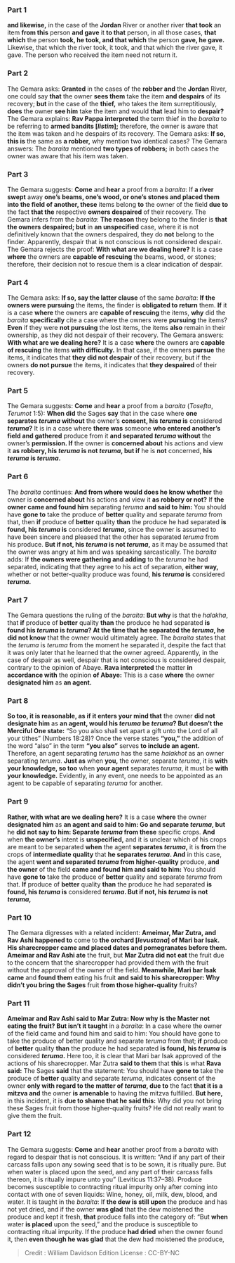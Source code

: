 
### Part 1
<b>and likewise,</b> in the case of the <b>Jordan</b> River or another river <b>that took</b> an item <b>from this</b> person <b>and gave</b> it <b>to that</b> person, in all those cases, <b>that which</b> the person <b>took, he took, and that which</b> the person <b>gave, he gave.</b> Likewise, that which the river took, it took, and that which the river gave, it gave. The person who received the item need not return it.

### Part 2
The Gemara asks: <b>Granted</b> in the cases of the <b>robber and</b> the <b>Jordan</b> River, one could say <b>that</b> the owner <b>sees them</b> take the item <b>and despairs</b> of its recovery; <b>but</b> in the case of the <b>thief,</b> who takes the item surreptitiously, <b>does</b> the owner <b>see him</b> take the item and would <b>that</b> lead him to <b>despair?</b> The Gemara explains: <b>Rav Pappa interpreted</b> the term thief in the <i>baraita</i> to be referring to <b>armed bandits [<i>listim</i>];</b> therefore, the owner is aware that the item was taken and he despairs of its recovery. The Gemara asks: <b>If so, this is</b> the same as <b>a robber,</b> why mention two identical cases? The Gemara answers: The <i>baraita</i> mentioned <b>two types of robbers;</b> in both cases the owner was aware that his item was taken.

### Part 3
The Gemara suggests: <b>Come</b> and <b>hear</b> a proof from a <i>baraita</i>: If <b>a river swept</b> away <b>one’s beams, one’s wood, or one’s stones and placed them into the field of another, these</b> items belong <b>to</b> the owner of the field <b>due to</b> the fact <b>that the</b> respective <b>owners despaired</b> of their recovery. The Gemara infers from the <i>baraita</i>: <b>The reason</b> they belong to the finder is <b>that the owners despaired; but</b> in <b>an unspecified</b> case, where it is not definitively known that the owners despaired, they do <b>not</b> belong to the finder. Apparently, despair that is not conscious is not considered despair. The Gemara rejects the proof: <b>With what are we dealing here?</b> It is a case <b>where</b> the owners are <b>capable of rescuing</b> the beams, wood, or stones; therefore, their decision not to rescue them is a clear indication of despair.

### Part 4
The Gemara asks: <b>If so, say the latter clause</b> of the same <i>baraita</i>: <b>If the owners were pursuing</b> the items, the finder is <b>obligated to return</b> them. <b>If</b> it is a case <b>where</b> the owners are <b>capable of rescuing</b> the items, <b>why</b> did the <i>baraita</i> <b>specifically</b> cite a case where the owners were <b>pursuing</b> the items? <b>Even</b> if they were <b>not pursuing</b> the lost items, the items <b>also</b> remain in their ownership, as they did not despair of their recovery. The Gemara answers: <b>With what are we dealing here?</b> It is a case <b>where</b> the owners are <b>capable of rescuing</b> the items <b>with difficulty.</b> In that case, if the owners <b>pursue</b> the items, it indicates that <b>they did not despair</b> of their recovery, but if the owners <b>do not pursue</b> the items, it indicates that <b>they despaired</b> of their recovery.

### Part 5
The Gemara suggests: <b>Come</b> and <b>hear</b> a proof from a <i>baraita</i> (<i>Tosefta</i>, <i>Terumot</i> 1:5): <b>When did</b> the Sages <b>say</b> that in the case where <b>one separates <i>teruma</i> without</b> the owner’s <b>consent, his <i>teruma</i> is</b> considered <b><i>teruma</i>?</b> It is in a case where <b>there was</b> someone <b>who entered another’s field and gathered</b> produce from it <b>and separated <i>teruma</i> without</b> the owner’s <b>permission. If</b> the owner is <b>concerned about</b> his actions and view it <b>as robbery, his <i>teruma</i> is not <i>teruma</i>, but if</b> he is <b>not</b> concerned, <b>his <i>teruma</i> is <i>teruma</i>.</b>

### Part 6
The <i>baraita</i> continues: <b>And from where would does he know whether</b> the owner is <b>concerned about</b> his actions and view it <b>as robbery or not?</b> If <b>the owner came and found him</b> separating <i>teruma</i> <b>and said to him:</b> You should have <b>gone to</b> take the produce of <b>better</b> quality and separate <i>teruma</i> from that, then <b>if</b> produce of <b>better</b> quality <b>than</b> the produce he had separated <b>is found, his <i>teruma</i> is</b> considered <b><i>teruma</i>,</b> since the owner is assumed to have been sincere and pleased that the other has separated <i>teruma</i> from his produce. <b>But if not, his <i>teruma</i> is not <i>teruma</i>,</b> as it may be assumed that the owner was angry at him and was speaking sarcastically. The <i>baraita</i> adds: If <b>the owners were gathering and adding</b> to the <i>teruma</i> he had separated, indicating that they agree to his act of separation, <b>either way,</b> whether or not better-quality produce was found, <b>his <i>teruma</i> is</b> considered <b><i>teruma</i>.</b>

### Part 7
The Gemara questions the ruling of the <i>baraita</i>: <b>But why</b> is that the <i>halakha</i>, that <b>if</b> produce of <b>better</b> quality <b>than</b> the produce he had separated <b>is found his <i>teruma</i> is <i>teruma</i>? At the time that he separated the <i>teruma</i>, he did not know</b> that the owner would ultimately agree. The <i>baraita</i> states that the <i>teruma</i> is <i>teruma</i> from the moment he separated it, despite the fact that it was only later that he learned that the owner agreed. Apparently, in the case of despair as well, despair that is not conscious is considered despair, contrary to the opinion of Abaye. <b>Rava interpreted</b> the matter <b>in accordance with</b> the opinion <b>of Abaye:</b> This is a case <b>where</b> the owner <b>designated him</b> as <b>an agent.</b>

### Part 8
<b>So too, it is reasonable, as if it enters your mind that</b> the owner <b>did not designate him</b> as <b>an agent, would his <i>teruma</i> be <i>teruma</i>? But doesn’t the Merciful One state:</b> “So you also shall set apart a gift unto the Lord of all your tithes” (Numbers 18:28)? Once the verse states <b>“you,”</b> the addition of the word “also” in the term <b>“you also”</b> serves <b>to include an agent.</b> Therefore, an agent separating <i>teruma</i> has the same <i>halakhot</i> as an owner separating <i>teruma</i>. <b>Just as</b> when <b>you,</b> the owner, separate <i>teruma</i>, it is <b>with your knowledge, so too</b> when <b>your agent</b> separates <i>teruma</i>, it must be <b>with your knowledge.</b> Evidently, in any event, one needs to be appointed as an agent to be capable of separating <i>teruma</i> for another.

### Part 9
<b>Rather, with what are we dealing here?</b> It is a case <b>where</b> the owner <b>designated him</b> as <b>an agent and said to him: Go and separate <i>teruma</i>, but</b> he <b>did not say to him: Separate <i>teruma</i> from these</b> specific crops. <b>And</b> when <b>the owner’s</b> intent is <b>unspecified,</b> and it is unclear which of his crops are meant to be separated <b>when</b> the agent <b>separates <i>teruma</i>,</b> it is <b>from</b> the crops of <b>intermediate quality</b> that <b>he separates <i>teruma</i>. And</b> in this case, the agent <b>went and separated <i>teruma</i> from higher-quality</b> produce, <b>and the owner</b> of the field <b>came and found him and said to him:</b> You should have <b>gone to</b> take the produce of <b>better</b> quality and separate <i>teruma</i> from that. <b>If</b> produce of <b>better</b> quality <b>than</b> the produce he had separated <b>is found, his <i>teruma</i> is</b> considered <b><i>teruma</i>. But if not, his <i>teruma</i> is not <i>teruma</i>,</b>

### Part 10
The Gemara digresses with a related incident: <b>Ameimar, Mar Zutra, and Rav Ashi happened to</b> come to <b>the orchard [<i>levustana</i>] of Mari bar Isak. His sharecropper came and placed dates and pomegranates before them. Ameimar and Rav Ashi ate</b> the fruit, but <b>Mar Zutra did not eat</b> the fruit due to the concern that the sharecropper had provided them with the fruit without the approval of the owner of the field. <b>Meanwhile, Mari bar Isak came</b> and <b>found them</b> eating his fruit <b>and said to his sharecropper: Why didn’t you bring the Sages</b> fruit <b>from those higher-quality</b> fruits?

### Part 11
<b>Ameimar and Rav Ashi said to Mar Zutra: Now why is the Master not eating the fruit? But isn’t it taught</b> in a <i>baraita</i>: In a case where the owner of the field came and found him and said to him: You should have gone to take the produce of better quality and separate <i>teruma</i> from that; <b>if</b> produce of <b>better</b> quality <b>than</b> the produce he had separated <b>is found, his <i>teruma</i> is</b> considered <b><i>teruma</i>.</b> Here too, it is clear that Mari bar Isak approved of the actions of his sharecropper. Mar Zutra <b>said to them</b> that <b>this</b> is what <b>Rava said:</b> The Sages <b>said</b> that the statement: You should have <b>gone to</b> take the produce of <b>better</b> quality and separate <i>teruma</i>, indicates consent of the owner <b>only with regard to the matter of <i>teruma</i>, due to</b> the fact <b>that it is a mitzva and</b> the owner <b>is amenable</b> to having the mitzva fulfilled. <b>But here,</b> in this incident, it is <b>due to shame that he said this:</b> Why did you not bring these Sages fruit from those higher-quality fruits? He did not really want to give them the fruit.

### Part 12
The Gemara suggests: <b>Come</b> and <b>hear</b> another proof from a <i>baraita</i> with regard to despair that is not conscious. It is written: “And if any part of their carcass falls upon any sowing seed that is to be sown, it is ritually pure. But when water is placed upon the seed, and any part of their carcass falls thereon, it is ritually impure unto you” (Leviticus 11:37–38). Produce becomes susceptible to contracting ritual impurity only after coming into contact with one of seven liquids: Wine, honey, oil, milk, dew, blood, and water. It is taught in the <i>baraita</i>: If <b>the dew is still upon</b> the produce and has not yet dried, and if the owner <b>was glad</b> that the dew moistened the produce and kept it fresh, <b>that</b> produce falls into the category of: “But <b>when</b> water <b>is placed</b> upon the seed,” and the produce is susceptible to contracting ritual impurity. If the produce <b>had dried</b> when the owner found it, then <b>even though he was glad</b> that the dew had moistened the produce,

>Credit : William Davidson Edition
>License : CC-BY-NC